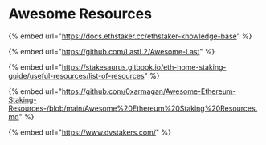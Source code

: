 # Awesome Resources

{% embed url="https://docs.ethstaker.cc/ethstaker-knowledge-base" %}

{% embed url="https://github.com/LastL2/Awesome-Last" %}

{% embed url="https://stakesaurus.gitbook.io/eth-home-staking-guide/useful-resources/list-of-resources" %}

{% embed url="https://github.com/0xarmagan/Awesome-Ethereum-Staking-Resources-/blob/main/Awesome%20Ethereum%20Staking%20Resources.md" %}

{% embed url="https://www.dvstakers.com/" %}
